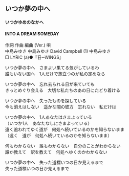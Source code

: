 ## いつか夢の中へ
#### いつかゆめのなかへ
#### INTO A DREAM SOMEDAY


作詞  作曲  編曲 (Ver.)   唄   
中島みゆき   中島みゆき   David Campbell (1)  中島みゆき   
□ LYRIC (a)●『日─WINGS』   
   
   
いつか夢の中へ　さまよい果てる気がしているわ   
誰もいない国へ　1人だけで旅立つのが私の定めなら   
   
いつか夢の中へ　忘れ去られる日が来ていても   
きっとめぐり会える　大切な私たちのあの日にたどり着ける   
   
いつか夢の中へ　失ったものを探している   
今も消えはしない　遥かな闇の彼方　忘れない　私だけは   
   
いつか夢の中へ　1人あなたはさまよっている   
（いつか1人　あなたなしにさまよっている）   
遠く追われてゆく道が　何処へ続いているのかを知らないまま   
（遠く　道が　何処へ続いているのかを知らないまま）   
   
何もわからない　誰もわからない　自分のことがわからない   
誰か教えて　訳を教えて　何処へゆくのかわからない   
   
いつか夢の中へ　失った道標いつの日か見えるまで   
失った道標いつの日か見えるまで   